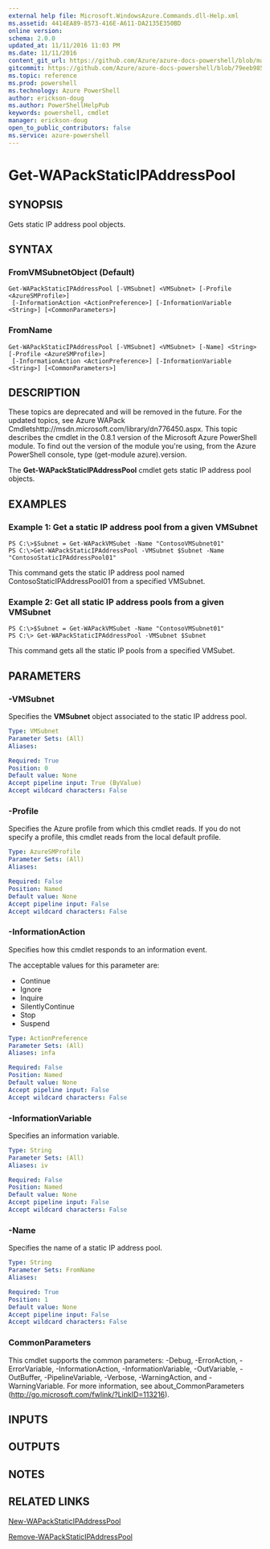 ```yaml
---
external help file: Microsoft.WindowsAzure.Commands.dll-Help.xml
ms.assetid: 4414EA89-8573-416E-A611-DA2135E350BD
online version: 
schema: 2.0.0
updated_at: 11/11/2016 11:03 PM
ms.date: 11/11/2016
content_git_url: https://github.com/Azure/azure-docs-powershell/blob/master/azureps-cmdlets-docs/ServiceManagement/Azure.Compute/v3.1.0/Get-WAPackStaticIPAddressPool.md
gitcommit: https://github.com/Azure/azure-docs-powershell/blob/79eeb985ea480979357fb4695832a0c3d29a48bf/azureps-cmdlets-docs/ServiceManagement/Azure.Compute/v3.1.0/Get-WAPackStaticIPAddressPool.md
ms.topic: reference
ms.prod: powershell
ms.technology: Azure PowerShell
author: erickson-doug
ms.author: PowerShellHelpPub
keywords: powershell, cmdlet
manager: erickson-doug
open_to_public_contributors: false
ms.service: azure-powershell
---
```


# Get-WAPackStaticIPAddressPool

## SYNOPSIS
Gets static IP address pool objects.

## SYNTAX

### FromVMSubnetObject (Default)
```
Get-WAPackStaticIPAddressPool [-VMSubnet] <VMSubnet> [-Profile <AzureSMProfile>]
 [-InformationAction <ActionPreference>] [-InformationVariable <String>] [<CommonParameters>]
```

### FromName
```
Get-WAPackStaticIPAddressPool [-VMSubnet] <VMSubnet> [-Name] <String> [-Profile <AzureSMProfile>]
 [-InformationAction <ActionPreference>] [-InformationVariable <String>] [<CommonParameters>]
```

## DESCRIPTION
These topics are deprecated and will be removed in the future.
For the updated topics, see  Azure WAPack Cmdletshttp://msdn.microsoft.com/library/dn776450.aspx.
This topic describes the cmdlet in the 0.8.1 version of the Microsoft Azure PowerShell module.
To find out the version of the module you're using, from the Azure PowerShell console, type (get-module azure).version.

The **Get-WAPackStaticIPAddressPool** cmdlet gets static IP address pool objects.

## EXAMPLES

### Example 1: Get a static IP address pool from a given VMSubnet
```
PS C:\>$Subnet = Get-WAPackVMSubet -Name "ContosoVMSubnet01"
PS C:\>Get-WAPackStaticIPAddressPool -VMSubnet $Subnet -Name "ContosoStaticIPAddressPool01"
```

This command gets the static IP address pool named ContosoStaticIPAddressPool01 from a specified VMSubnet.

### Example 2: Get all static IP address pools from a given VMSubnet
```
PS C:\>$Subnet = Get-WAPackVMSubet -Name "ContosoVMSubnet01"
PS C:\> Get-WAPackStaticIPAddressPool -VMSubnet $Subnet
```

This command gets all the static IP pools from a specified VMSubet.

## PARAMETERS

### -VMSubnet
Specifies the **VMSubnet** object associated to the static IP address pool.

```yaml
Type: VMSubnet
Parameter Sets: (All)
Aliases: 

Required: True
Position: 0
Default value: None
Accept pipeline input: True (ByValue)
Accept wildcard characters: False
```

### -Profile
Specifies the Azure profile from which this cmdlet reads.
If you do not specify a profile, this cmdlet reads from the local default profile.

```yaml
Type: AzureSMProfile
Parameter Sets: (All)
Aliases: 

Required: False
Position: Named
Default value: None
Accept pipeline input: False
Accept wildcard characters: False
```

### -InformationAction
Specifies how this cmdlet responds to an information event.

The acceptable values for this parameter are:

- Continue
- Ignore
- Inquire
- SilentlyContinue
- Stop
- Suspend

```yaml
Type: ActionPreference
Parameter Sets: (All)
Aliases: infa

Required: False
Position: Named
Default value: None
Accept pipeline input: False
Accept wildcard characters: False
```

### -InformationVariable
Specifies an information variable.

```yaml
Type: String
Parameter Sets: (All)
Aliases: iv

Required: False
Position: Named
Default value: None
Accept pipeline input: False
Accept wildcard characters: False
```

### -Name
Specifies the name of a static IP address pool.

```yaml
Type: String
Parameter Sets: FromName
Aliases: 

Required: True
Position: 1
Default value: None
Accept pipeline input: False
Accept wildcard characters: False
```

### CommonParameters
This cmdlet supports the common parameters: -Debug, -ErrorAction, -ErrorVariable, -InformationAction, -InformationVariable, -OutVariable, -OutBuffer, -PipelineVariable, -Verbose, -WarningAction, and -WarningVariable. For more information, see about_CommonParameters (http://go.microsoft.com/fwlink/?LinkID=113216).

## INPUTS

## OUTPUTS

## NOTES

## RELATED LINKS

[New-WAPackStaticIPAddressPool](xref:ServiceManagement/Azure.Compute/v3.1.0/New-WAPackStaticIPAddressPool.md)

[Remove-WAPackStaticIPAddressPool](xref:ServiceManagement/Azure.Compute/v3.1.0/Remove-WAPackStaticIPAddressPool.md)


